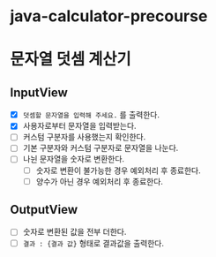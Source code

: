 # java-calculator-precourse
# 문자열 덧셈 계산기
## InputView
- [x] `덧셈할 문자열을 입력해 주세요.` 를 출력한다.
- [x] 사용자로부터 문자열을 입력받는다.
- [ ] 커스텀 구분자를 사용했는지 확인한다.
- [ ] 기본 구분자와 커스텀 구분자로 문자열을 나눈다.
- [ ] 나뉜 문자열을 숫자로 변환한다.
    - [ ] 숫자로 변환이 불가능한 경우 예외처리 후 종료한다.
    - [ ] 양수가 아닌 경우 예외처리 후 종료한다.
## OutputView
- [ ] 숫자로 변환된 값을 전부 더한다.
- [ ] `결과 : {결과 값}` 형태로 결과값을 출력한다.